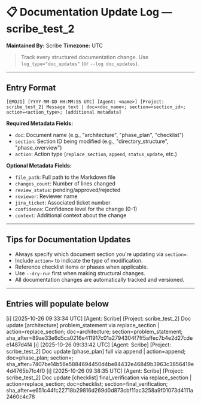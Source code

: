 
# 📋 Documentation Update Log — scribe_test_2
**Maintained By:** Scribe
**Timezone:** UTC

> Track every structured documentation change. Use `log_type="doc_updates"` (or `--log doc_updates`).

---



## Entry Format
```
[EMOJI] [YYYY-MM-DD HH:MM:SS UTC] [Agent: <name>] [Project: scribe_test_2] Message text | doc=<doc_name>; section=<section_id>; action=<action_type>; [additional metadata]
```

**Required Metadata Fields:**
- `doc`: Document name (e.g., "architecture", "phase_plan", "checklist")
- `section`: Section ID being modified (e.g., "directory_structure", "phase_overview")
- `action`: Action type (`replace_section`, `append`, `status_update`, etc.)

**Optional Metadata Fields:**
- `file_path`: Full path to the Markdown file
- `changes_count`: Number of lines changed
- `review_status`: pending/approved/rejected
- `reviewer`: Reviewer name
- `jira_ticket`: Associated ticket number
- `confidence`: Confidence level for the change (0-1)
- `context`: Additional context about the change

---

## Tips for Documentation Updates
- Always specify which document section you're updating via `section=`.
- Include `action=` to indicate the type of modification.
- Reference checklist items or phases when applicable.
- Use `--dry-run` first when making structural changes.
- All documentation changes are automatically tracked and versioned.

---

## Entries will populate below
[ℹ️] [2025-10-26 09:33:34 UTC] [Agent: Scribe] [Project: scribe_test_2] Doc update [architecture] problem_statement via replace_section | action=replace_section; doc=architecture; section=problem_statement; sha_after=89ae33e6d5ca0216e411917c01a2794304f7ff5affec7b4e2d27cdee1487d4f4
[ℹ️] [2025-10-26 09:33:42 UTC] [Agent: Scribe] [Project: scribe_test_2] Doc update [phase_plan] full via append | action=append; doc=phase_plan; section=; sha_after=7407be14b56e5884694450d4be84432e46849b3963c3856419e4d4765b7fc4f0
[ℹ️] [2025-10-26 09:38:35 UTC] [Agent: Scribe] [Project: scribe_test_2] Doc update [checklist] final_verification via replace_section | action=replace_section; doc=checklist; section=final_verification; sha_after=e651c44fc22718b29816d269d0d873cbf11ac3258a9f01073d4111a2460c4c78
